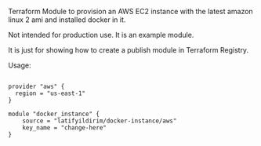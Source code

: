 Terraform Module to provision an AWS EC2 instance with the latest amazon linux 2 ami and installed docker in it.

Not intended for production use. It is an example module.

It is just for showing how to create a publish module in Terraform Registry.

Usage:


```hcl

provider "aws" {
  region = "us-east-1"
}

module "docker_instance" {
    source = "latifyildirim/docker-instance/aws"
    key_name = "change-here"
}
```